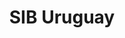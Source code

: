 ---
layout: home
klass: home
title: SIB Uruguay
description: Biodiversity Information System of Uruguay. Uruguay GBIF Node
background: https://upload.wikimedia.org/wikipedia/commons/thumb/e/ea/Tucu_tucu_%28Ctenomys_pearsoni%29%2C_Uruguay%2C_2022.jpg/1280px-Tucu_tucu_%28Ctenomys_pearsoni%29%2C_Uruguay%2C_2022.jpg
imageLicense: |
  CC BY 4.0 - <em>Ctenomys pearsoni</em> (Tucu Tucu). By Enrique González, Museo Nacional de Historia Natural de Uruguay. 2022. Via Wikimedia Commons
lang: en
lang-ref: home
height: 80vh
permalink: /en
cta:
  - text: Data from Uruguay
    href: /en/occurrence/search/?view=MAP
    isPrimary: true
composition:
  - type: heroImage
  - data: en.sections.stats
    type: stats
  - data: en.sections.welcome
    type: split
  - data: en.sections.checklist
    type: features
  - type: latestPosts
    data: we_do_not_want_any_header
---